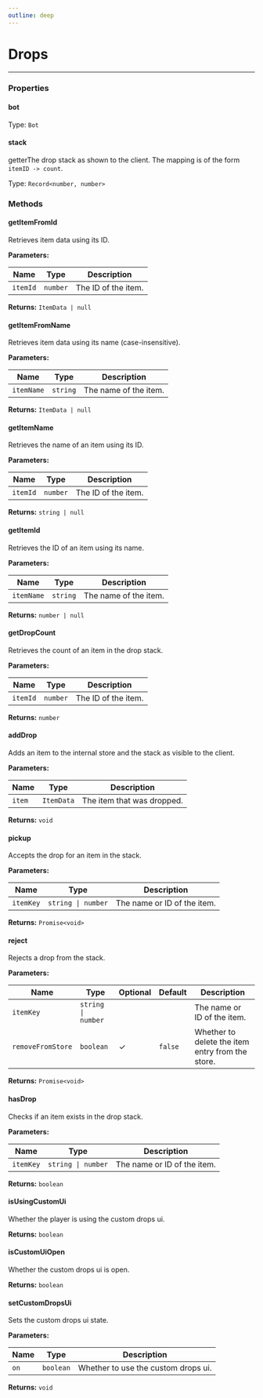```yaml
---
outline: deep
---
```


# Drops 

---

### Properties

#### bot

Type: `Bot`

#### stack

​<Badge type="info">getter</Badge>The drop stack as shown to the client. The mapping is of the form `itemID -> count`.

Type: `Record<number, number>`

### Methods

#### getItemFromId

Retrieves item data using its ID.

**Parameters:**

| Name | Type | Description |
|------|------|-------------|
| `itemId` | `number` | The ID of the item. |

**Returns:** `ItemData | null`

#### getItemFromName

Retrieves item data using its name (case-insensitive).

**Parameters:**

| Name | Type | Description |
|------|------|-------------|
| `itemName` | `string` | The name of the item. |

**Returns:** `ItemData | null`

#### getItemName

Retrieves the name of an item using its ID.

**Parameters:**

| Name | Type | Description |
|------|------|-------------|
| `itemId` | `number` | The ID of the item. |

**Returns:** `string | null`

#### getItemId

Retrieves the ID of an item using its name.

**Parameters:**

| Name | Type | Description |
|------|------|-------------|
| `itemName` | `string` | The name of the item. |

**Returns:** `number | null`

#### getDropCount

Retrieves the count of an item in the drop stack.

**Parameters:**

| Name | Type | Description |
|------|------|-------------|
| `itemId` | `number` | The ID of the item. |

**Returns:** `number`

#### addDrop

Adds an item to the internal store and the stack as visible to the client.

**Parameters:**

| Name | Type | Description |
|------|------|-------------|
| `item` | `ItemData` | The item that was dropped. |

**Returns:** `void`

#### pickup

Accepts the drop for an item in the stack.

**Parameters:**

| Name | Type | Description |
|------|------|-------------|
| `itemKey` | `string \| number` | The name or ID of the item. |

**Returns:** `Promise<void>`

#### reject

Rejects a drop from the stack.

**Parameters:**

| Name | Type | Optional | Default | Description |
|------|------|----------|---------|-------------|
| `itemKey` | `string \| number` |  |  | The name or ID of the item. |
| `removeFromStore` | `boolean` | ✓ | `false` | Whether to delete the item entry from the store. |

**Returns:** `Promise<void>`

#### hasDrop

Checks if an item exists in the drop stack.

**Parameters:**

| Name | Type | Description |
|------|------|-------------|
| `itemKey` | `string \| number` | The name or ID of the item. |

**Returns:** `boolean`

#### isUsingCustomUi

Whether the player is using the custom drops ui.

**Returns:** `boolean`

#### isCustomUiOpen

Whether the custom drops ui is open.

**Returns:** `boolean`

#### setCustomDropsUi

Sets the custom drops ui state.

**Parameters:**

| Name | Type | Description |
|------|------|-------------|
| `on` | `boolean` | Whether to use the custom drops ui. |

**Returns:** `void`

